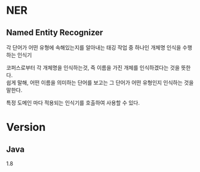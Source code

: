 # NER
## Named Entity Recognizer
각 단어가 어떤 유형에 속해있는지를 알아내는 태깅 작업 중 하나인 개체명 인식을 수행하는 인식기

코퍼스로부터 각 개체명을 인식하는것, 즉 이름을 가진 개체를 인식하겠다는 것을 뜻한다.  
쉽게 말해, 어떤 이름을 의미하는 단어를 보고는 그 단어가 어떤 유형인지 인식하는 것을 말한다. 

특정 도메인 마다 적용되는 인식기를 호출하여 사용할 수 있다.

# Version
## Java
1.8



